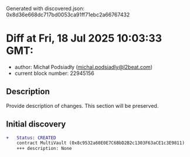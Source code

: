 Generated with discovered.json: 0x8d36e668dc717bd0053ca91ff71ebc2a66767432

# Diff at Fri, 18 Jul 2025 10:03:33 GMT:

- author: Michał Podsiadły (<michal.podsiadly@l2beat.com>)
- current block number: 22945156

## Description

Provide description of changes. This section will be preserved.

## Initial discovery

```diff
+   Status: CREATED
    contract MultiVault (0x8c9532a60E0E7C6BbD2B2c1303F63aCE1c3E9811)
    +++ description: None
```
